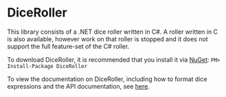# DiceRoller
This library consists of a .NET dice roller written in C#.
A roller written in C is also available, however work on that roller is
stopped and it does not support the full feature-set of the C# roller.

To download DiceRoller, it is recommended that you install it via [NuGet](https://www.nuget.org/packages/DiceRoller/):
```PM> Install-Package DiceRoller```

To view the documentation on DiceRoller, including how to format dice
expressions and the API documentation, see [here](https://skizzerz.net/DiceRoller).
